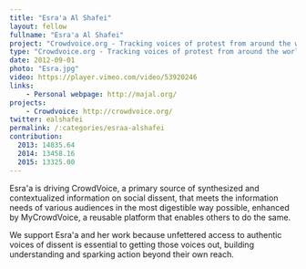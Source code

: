 ```yaml
---
title: "Esra'a Al Shafei"
layout: fellow
fullname: "Esra'a Al Shafei"
project: "Crowdvoice.org - Tracking voices of protest from around the world"
type: "Crowdvoice.org - Tracking voices of protest from around the world"
date: 2012-09-01
photo: "Esra.jpg"
video: https://player.vimeo.com/video/53920246
links:
    - Personal webpage: http://majal.org/
projects:
    - Crowdvoice: http://crowdvoice.org/
twitter: ealshafei
permalink: /:categories/esraa-alshafei
contribution:
  2013: 14835.64
  2014: 13458.16
  2015: 13325.00
---
```


Esra'a is driving CrowdVoice, a primary source of synthesized and contextualized information on social dissent, that meets the information needs of various audiences in the most digestible way possible, enhanced by MyCrowdVoice, a reusable platform that enables others to do the same.

We support Esra'a and her work because unfettered access to authentic voices of dissent is essential to getting those voices out, building understanding and sparking action beyond their own reach.
